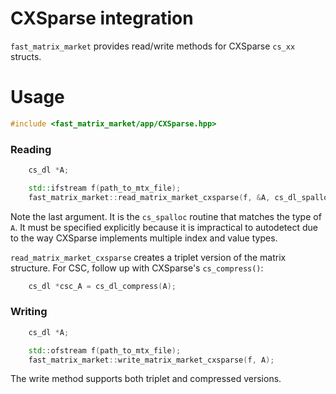 # CXSparse integration

`fast_matrix_market` provides read/write methods for CXSparse `cs_xx` structs.

# Usage

```c++
#include <fast_matrix_market/app/CXSparse.hpp>
```

### Reading
```c++
    cs_dl *A;

    std::ifstream f(path_to_mtx_file);
    fast_matrix_market::read_matrix_market_cxsparse(f, &A, cs_dl_spalloc);
```
Note the last argument. It is the `cs_spalloc` routine that matches the type
of `A`. It must be specified explicitly because it is impractical to autodetect due to the way CXSparse
implements multiple index and value types.

`read_matrix_market_cxsparse` creates a triplet version of the matrix structure. For CSC, follow up with
CXSparse's `cs_compress()`:
```c++
    cs_dl *csc_A = cs_dl_compress(A);
```
### Writing

```c++
    cs_dl *A;

    std::ofstream f(path_to_mtx_file);
    fast_matrix_market::write_matrix_market_cxsparse(f, A);
```

The write method supports both triplet and compressed versions.